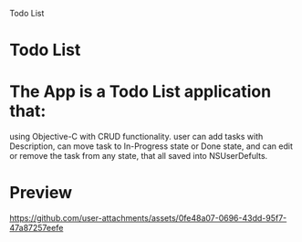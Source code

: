 
Todo List 
# Todo List

# The App is a Todo List application that:
using Objective-C with CRUD functionality. user can add tasks with Description, can move task to In-Progress state or Done state, and can edit or remove the task from any state, that all saved into NSUserDefults.

# Preview
https://github.com/user-attachments/assets/0fe48a07-0696-43dd-95f7-47a87257eefe


